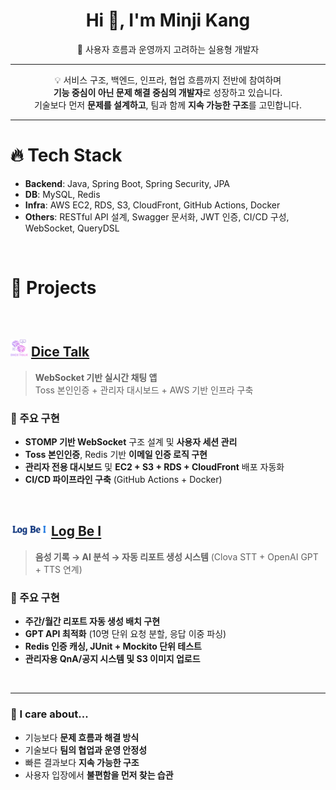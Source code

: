 <h1 align="center">Hi 👋, I'm Minji Kang</h1>
<p align="center">🚀 사용자 흐름과 운영까지 고려하는 실용형 개발자</p>


---

<p align="center">
  💡 서비스 구조, 백엔드, 인프라, 협업 흐름까지 전반에 참여하며<br/>
  <strong>기능 중심이 아닌 문제 해결 중심의 개발자</strong>로 성장하고 있습니다.<br/>
  기술보다 먼저 <strong>문제를 설계하고</strong>, 팀과 함께 <strong>지속 가능한 구조</strong>를 고민합니다.
</p>


---


# 🔥 Tech Stack

- **Backend**: Java, Spring Boot, Spring Security, JPA
- **DB**: MySQL, Redis
- **Infra**: AWS EC2, RDS, S3, CloudFront, GitHub Actions, Docker
- **Others**: RESTful API 설계, Swagger 문서화, JWT 인증, CI/CD 구성, WebSocket, QueryDSL

<br>

# 🧩 Projects

<br>


## <img src="./assets/dicetalk.svg" width="28"/> [Dice Talk](https://github.com/dice-talk)

> **WebSocket 기반 실시간 채팅 앱**  
> Toss 본인인증 + 관리자 대시보드 + AWS 기반 인프라 구축

### 🔧 주요 구현
- **STOMP 기반 WebSocket** 구조 설계 및 **사용자 세션 관리**
- **Toss 본인인증**, Redis 기반 **이메일 인증 로직 구현**
- **관리자 전용 대시보드** 및 **EC2 + S3 + RDS + CloudFront** 배포 자동화
- **CI/CD 파이프라인 구축** (GitHub Actions + Docker)



<br>


## <img src="./assets/logbe-i.png" width="60"/> [Log Be I](https://github.com/Log-Be-I)
> **음성 기록 → AI 분석 → 자동 리포트 생성 시스템**
> (Clova STT + OpenAI GPT + TTS 연계)

### 🔧 주요 구현
- **주간/월간 리포트 자동 생성 배치 구현**
- **GPT API 최적화** (10명 단위 요청 분할, 응답 이중 파싱)
- **Redis 인증 캐싱, JUnit + Mockito 단위 테스트**
- **관리자용 QnA/공지 시스템 및 S3 이미지 업로드**


<br>

---


### 💬 I care about...

- 기능보다 **문제 흐름과 해결 방식**
- 기술보다 **팀의 협업과 운영 안정성**
- 빠른 결과보다 **지속 가능한 구조**
- 사용자 입장에서 **불편함을 먼저 찾는 습관**
